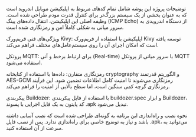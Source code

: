 توضیحات پروژه
این پوشه شامل تمام کدهای مربوط به اپلیکیشن موبایل اندروید است که به عنوان بخشی از یک سیستم بزرگ‌تر برای کنترل قدرت مودم طراحی شده است. وظیفه اصلی این اپلیکیشن، انتقال داده‌های پینگ (ICMP Echo) از دستگاه اندرویدی به سرور میانی به شکلی کاملاً امن و رمزنگاری شده است.

ویژگی‌های فنی
فریم‌ورک Kivy: اپلیکیشن با استفاده از فریم‌ورک Kivy توسعه یافته است که امکان اجرای آن را روی سیستم‌عامل‌های مختلف فراهم می‌کند.

پروتکل MQTT: برای ارتباط برخط و آنی (Real-time) با سرور میانی از پروتکل MQTT استفاده می‌شود.

رمزنگاری متقارن: داده‌ها با استفاده از کتابخانه cryptography و الگوریتم قدرتمند AES-GCM رمزنگاری می‌شوند تا امنیت کامل اطلاعات تضمین شود. این فرآیند رمزنگاری گرچه کمی سنگین است، اما سطح بالایی از امنیت را فراهم می‌کند.

پیکربندی Buildozer: با استفاده از فایل پیکربندی buildozer.spec و ابزار Buildozer، کد پایتون به یک فایل اجرایی با پسوند .apk تبدیل می‌شود.

نحوه نصب و راه‌اندازی
این برنامه به گونه‌ای طراحی شده است که نصب آسانی داشته باشد و نیاز به توضیح خاصی برای راه‌اندازی ندارد. پس از نصب فایل .apk، می‌توانید به سرعت از آن استفاده کنید.
